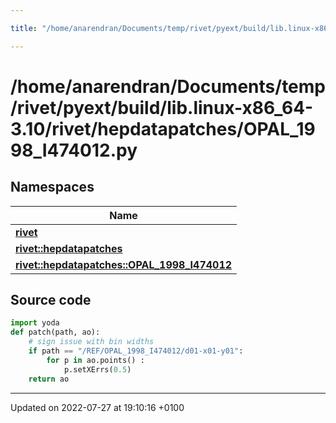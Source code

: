 ```yaml
---

title: "/home/anarendran/Documents/temp/rivet/pyext/build/lib.linux-x86_64-3.10/rivet/hepdatapatches/OPAL_1998_I474012.py"

---
```


# /home/anarendran/Documents/temp/rivet/pyext/build/lib.linux-x86_64-3.10/rivet/hepdatapatches/OPAL_1998_I474012.py



## Namespaces

| Name           |
| -------------- |
| **[rivet](http://example.org/namespaces/namespacerivet/)**  |
| **[rivet::hepdatapatches](http://example.org/namespaces/namespacerivet_1_1hepdatapatches/)**  |
| **[rivet::hepdatapatches::OPAL_1998_I474012](http://example.org/namespaces/namespacerivet_1_1hepdatapatches_1_1opal__1998__i474012/)**  |




## Source code

```python
import yoda
def patch(path, ao):
    # sign issue with bin widths
    if path == "/REF/OPAL_1998_I474012/d01-x01-y01":
        for p in ao.points() :
            p.setXErrs(0.5)
    return ao
```


-------------------------------

Updated on 2022-07-27 at 19:10:16 +0100
